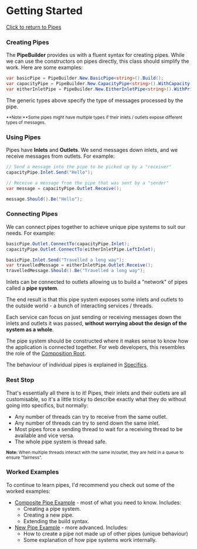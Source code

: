 Getting Started
=================
[Click to return to Pipes](README.md)
### Creating Pipes
The **PipeBuilder** provides us with a fluent syntax for creating pipes. While we can use the constructors on pipes directly,
this class should simplify the work. Here are some examples:

```c#
var basicPipe = PipeBuilder.New.BasicPipe<string>().Build();
var capacityPipe = PipeBuilder.New.CapacityPipe<string>().WithCapacity(100).Build();
var eitherInletPipe = PipeBuilder.New.EitherInletPipe<string>().WithPrioritisingTieBreaker(Priority.Right).Build();
```

The generic types above specify the type of messages processed by the pipe.

<sup>**Note:**Some pipes might have multiple types if their inlets / outlets expose different types of messages.</sup>

### Using Pipes
Pipes have **Inlets** and **Outlets**. We send messages down inlets, and we receive messages from outlets. For example:

```c#
// Send a message into the pipe to be picked up by a "receiver"
capacityPipe.Inlet.Send("Hello");

// Receive a message from the pipe that was sent by a "sender"
var message = capacityPipe.Outlet.Receive();

message.Should().Be("Hello");
```

### Connecting Pipes
We can connect pipes together to achieve unique pipe systems to suit our needs. For example:
```c#
basicPipe.Outlet.ConnectTo(capacityPipe.Inlet);
capacityPipe.Outlet.ConnectTo(eitherInletPipe.LeftInlet);

basicPipe.Inlet.Send("Travelled a long way");
var travelledMessage = eitherInletPipe.Outlet.Receive();
travelledMessage.Should().Be("Travelled a long way");
```
Inlets can be connected to outlets allowing us to build a "network" of pipes called a **pipe system**.

The end result is that this pipe system exposes some inlets and outlets to the outside world - a bunch of interacting services / threads.

Each service can focus on just sending or receiving messages down the inlets and outlets it was passed, **without worrying about the design of the system as a whole**.

The pipe system should be constructed where it makes sense to know how the application is connected together. For web developers, this resembles the role of the [Composition Root](http://blog.ploeh.dk/2011/07/28/CompositionRoot/).

The behaviour of individual pipes is explained in [Specifics](Specifics.md).

### Rest Stop
That's essentially all there is to it! Pipes, their inlets and their outlets are all customisable, so it's a little tricky to describe exactly what they do without going into specifics, but normally:
* Any number of threads can try to receive from the same outlet.
* Any number of threads can try to send down the same inlet.
* Most pipes force a sending thread to wait for a receiving thread to be available and vice versa.
* The whole pipe system is thread safe.

<sup>**Note:** When multiple threads interact with the same in/outlet, they are held in a queue to ensure "fairness".</sup>

### Worked Examples
To continue to learn pipes, I'd recommend you check out some of the worked examples:
* [Composite Pipe Example](SimpleExample.md) - most of what you need to know. Includes:
	* Creating a pipe system.
	* Creating a new pipe.
	* Extending the build syntax.
* [New Pipe Example](NewPipeExample.md) - more advanced. Includes:
	* How to create a pipe not made up of other pipes (unique behaviour)
	* Some explanation of how pipe systems work internally.
